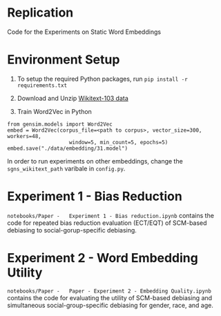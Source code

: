 # Replication

Code for the Experiments on Static Word Embeddings

# Environment Setup

1. To setup the required Python packages, run `pip install -r requirements.txt`

2. Download and Unzip [Wikitext-103 data](https://s3.amazonaws.com/research.metamind.io/wikitext/wikitext-103-v1.zip)

3. Train Word2Vec in Python

```
from gensim.models import Word2Vec
embed = Word2Vec(corpus_file=<path to corpus>, vector_size=300, workers=48,
                    window=5, min_count=5, epochs=5)
embed.save("./data/embedding/31.model")
```

In order to run experiments on other embeddings, change the `sgns_wikitext_path` varibale in `config.py`.

# Experiment 1 - Bias Reduction

`notebooks/Paper -   Experiment 1 - Bias reduction.ipynb` contains the code for repeated bias reduction evaluation (ECT/EQT) of SCM-based debiasing to social-gorup-specific debiasing.

# Experiment 2 - Word Embedding Utility

`notebooks/Paper -   Paper - Experiment 2 - Embedding Quality.ipynb` contains the code for evaluating the utility of SCM-based debiasing and simultaneous social-group-specific debiasing for gender, race, and age.
